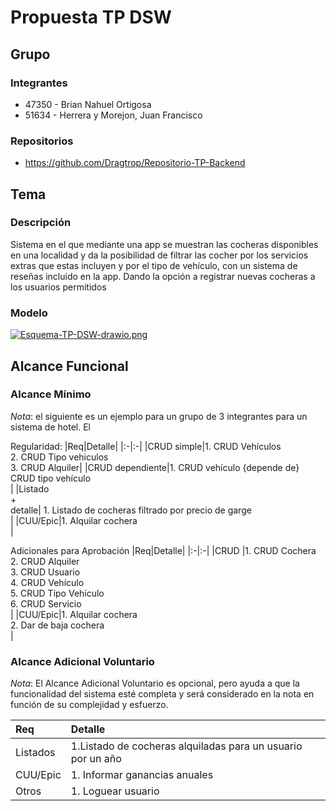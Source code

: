 # Propuesta TP DSW

## Grupo
### Integrantes
* 47350 - Brian Nahuel Ortigosa
* 51634 - Herrera y Morejon, Juan Francisco


### Repositorios
* https://github.com/Dragtrop/Repositorio-TP-Backend 

## Tema
### Descripción
Sistema en el que mediante una app se muestran las cocheras disponibles en una localidad y da la posibilidad de filtrar las cocher por los
servicios extras que estas incluyen y por el tipo de vehículo, con un sistema de reseñas incluido en la app. Dando la opción a registrar
nuevas cocheras a los usuarios permitidos



### Modelo
[![Esquema-TP-DSW-drawio.png](https://i.postimg.cc/ncDr08nJ/Esquema-TP-DSW-drawio.png)](https://postimg.cc/1fyy3jgC)


## Alcance Funcional 

### Alcance Mínimo

*Nota*: el siguiente es un ejemplo para un grupo de 3 integrantes para un sistema de hotel. El 

Regularidad:
|Req|Detalle|
|:-|:-|
|CRUD simple|1. CRUD Vehículos<br>2. CRUD Tipo vehiculos<br>3. CRUD Alquiler|
|CRUD dependiente|1. CRUD vehículo {depende de} CRUD tipo vehículo<br>|
|Listado<br>+<br>detalle| 1. Listado de cocheras filtrado por precio de garge<br>|
|CUU/Epic|1. Alquilar cochera<br>|


Adicionales para Aprobación
|Req|Detalle|
|:-|:-|
|CRUD |1. CRUD Cochera<br>2. CRUD Alquiler<br>3. CRUD Usuario<br>4. CRUD Vehículo<br>5. CRUD Tipo Vehículo<br>6. CRUD Servicio<br>|
|CUU/Epic|1. Alquilar cochera<br>2. Dar de baja cochera<br>|


### Alcance Adicional Voluntario

*Nota*: El Alcance Adicional Voluntario es opcional, pero ayuda a que la funcionalidad del sistema esté completa y será considerado en la nota en función de su complejidad y esfuerzo.

|Req|Detalle|
|:-|:-|
|Listados |1.Listado de cocheras alquiladas para un usuario por un año|
|CUU/Epic|1. Informar ganancias anuales|
|Otros|1. Loguear usuario|

